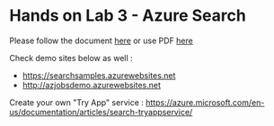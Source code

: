 # Hands on Lab 3 - Azure Search #

Please follow the document [here](https://azure.microsoft.com/en-us/documentation/articles/search-create-first-solution/) or use PDF <a href='HOL3.pdf'>here</a>

Check demo sites below as well : 
  + https://searchsamples.azurewebsites.net
  + http://azjobsdemo.azurewebsites.net

Create your own "Try App" service : https://azure.microsoft.com/en-us/documentation/articles/search-tryappservice/
